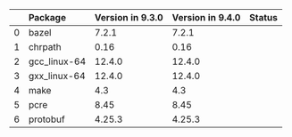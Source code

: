 <!-- markdown-link-check-disable -->

|    | Package      | Version in 9.3.0   | Version in 9.4.0   | Status   |
|---:|:-------------|:-------------------|:-------------------|:---------|
|  0 | bazel        | 7.2.1              | 7.2.1              |          |
|  1 | chrpath      | 0.16               | 0.16               |          |
|  2 | gcc_linux-64 | 12.4.0             | 12.4.0             |          |
|  3 | gxx_linux-64 | 12.4.0             | 12.4.0             |          |
|  4 | make         | 4.3                | 4.3                |          |
|  5 | pcre         | 8.45               | 8.45               |          |
|  6 | protobuf     | 4.25.3             | 4.25.3             |          |
